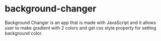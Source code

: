 # background-changer
Background Changer is an app that is made with JavaScript and it allows user to make gradient with 2 colors and get css style property for setting background color.
